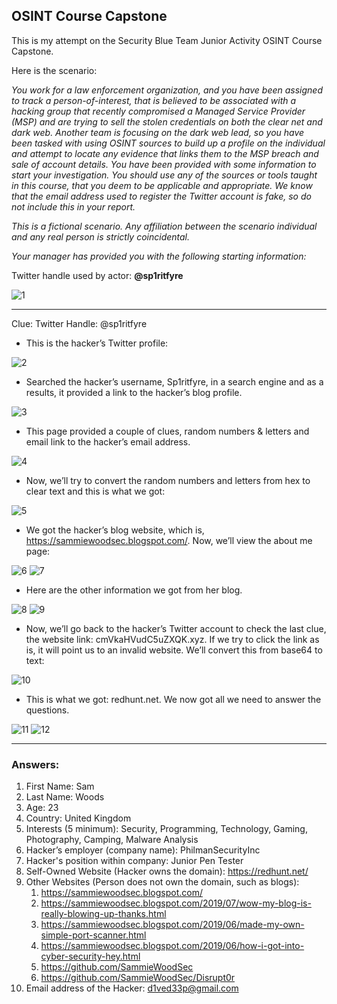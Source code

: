 <h2>OSINT Course Capstone</h2>

This is my attempt on the Security Blue Team Junior Activity OSINT Course Capstone.

Here is the scenario:

*You work for a law enforcement organization, and you have been assigned to track a person-of-interest, that is believed to be associated with a hacking group that recently compromised a Managed Service Provider (MSP) and are trying to sell the stolen credentials on both the clear net and dark web. Another team is focusing on the dark web lead, so you have been tasked with using OSINT sources to build up a profile on the individual and attempt to locate any evidence that links them to the MSP breach and sale of account details. You have been provided with some information to start your investigation. You should use any of the sources or tools taught in this course, that you deem to be applicable and appropriate. We know that the email address used to register the Twitter account is fake, so do not include this in your report.*<br>

*This is a fictional scenario. Any affiliation between the scenario individual and any real person is strictly coincidental.*<br>

*Your manager has provided you with the following starting information:*<br>

Twitter handle used by actor: **@sp1ritfyre**<br>

![1](https://github.com/ButchBytes-sec/ButchBytes-sec/assets/78964580/e6bfc837-7021-48bd-be56-3afe22fd0c43)

---

Clue: Twitter Handle: @sp1ritfyre<br>

- This is the hacker’s Twitter profile:

![2](https://github.com/ButchBytes-sec/ButchBytes-sec/assets/78964580/ab38a0af-58ac-41f4-bc8a-f24991ff3d83)

- Searched the hacker’s username, Sp1ritfyre, in a search engine and as a results, it provided a link to the hacker’s blog profile.

![3](https://github.com/ButchBytes-sec/ButchBytes-sec/assets/78964580/41b0cd63-fdc7-4c95-89ee-c7e7174602be)

- This page provided a couple of clues, random numbers & letters and email link to the hacker’s email address.

![4](https://github.com/ButchBytes-sec/ButchBytes-sec/assets/78964580/b8d64e7b-2e90-4513-83ae-942a29946898)

- Now, we’ll try to convert the random numbers and letters from hex to clear text and this is what we got:

![5](https://github.com/ButchBytes-sec/ButchBytes-sec/assets/78964580/325237e5-294d-4ccc-b4e2-39867f132088)

- We got the hacker’s blog website, which is, https://sammiewoodsec.blogspot.com/. Now, we’ll view the about me page:

![6](https://github.com/ButchBytes-sec/ButchBytes-sec/assets/78964580/cf107be1-2db7-4233-b130-7b0b60347ddb)
![7](https://github.com/ButchBytes-sec/ButchBytes-sec/assets/78964580/5e4d06a9-c589-41c8-a654-6ccd41181149)

- Here are the other information we got from her blog.

![8](https://github.com/ButchBytes-sec/ButchBytes-sec/assets/78964580/c11d3a8a-de3c-41a9-a621-7c3605364850)
![9](https://github.com/ButchBytes-sec/ButchBytes-sec/assets/78964580/caa77746-57ff-4393-b2ab-09b0bd8dd0e6)

- Now, we’ll go back to the hacker’s Twitter account to check the last clue, the website link: cmVkaHVudC5uZXQK.xyz. If we try to click the link as is, it will point us to an invalid website. We’ll convert this from base64 to text:

![10](https://github.com/ButchBytes-sec/ButchBytes-sec/assets/78964580/9cdb1bf2-cffb-47de-b860-60a56343beea)

- This is what we got: redhunt.net. We now got all we need to answer the questions.

![11](https://github.com/ButchBytes-sec/ButchBytes-sec/assets/78964580/2cfd56e4-508d-447b-a2ac-5d6b235f4377)
![12](https://github.com/ButchBytes-sec/ButchBytes-sec/assets/78964580/f018bacb-0a1e-4018-a1da-af4f06ccad21)


---

<h3>Answers:</h3>

1. First Name:  Sam
2. Last Name:  Woods
3. Age: 23
4. Country: United Kingdom
5. Interests (5 minimum): Security, Programming, Technology, Gaming, Photography, Camping, Malware Analysis
6. Hacker’s employer (company name): PhilmanSecurityInc
7. Hacker's position within company: Junior Pen Tester
8. Self-Owned Website (Hacker owns the domain): https://redhunt.net/
9. Other Websites (Person does not own the domain, such as blogs): 
    1. https://sammiewoodsec.blogspot.com/
    2. https://sammiewoodsec.blogspot.com/2019/07/wow-my-blog-is-really-blowing-up-thanks.html
    3. https://sammiewoodsec.blogspot.com/2019/06/made-my-own-simple-port-scanner.html
    4. https://sammiewoodsec.blogspot.com/2019/06/how-i-got-into-cyber-security-hey.html
    5. https://github.com/SammieWoodSec
    6. https://github.com/SammieWoodSec/Disrupt0r
10. Email address of the Hacker: d1ved33p@gmail.com








